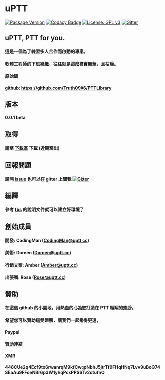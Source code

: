 # uPTT
[![Package Version](https://img.shields.io/pypi/v/uPTT.svg)](https://pypi.org/project/uPTT/)
[![Codacy Badge](https://api.codacy.com/project/badge/grade/4da1e92c94f2492588c20f8a8860383b)](https://www.codacy.com/app/Truth0906/uPTT)
[![License: GPL v3](https://img.shields.io/badge/License-GPLv3-blue.svg)](https://www.gnu.org/licenses/gpl-3.0)
[![Gitter](https://badges.gitter.im/PTTPostman/PTTPostman.svg)](https://gitter.im/PTTPostman/PTTPostman?utm_source=badge&utm_medium=badge&utm_campaign=pr-badge)

## uPTT, PTT for you.
#### 這是一個為了練習多人合作而啟動的專案。
#### 軟體工程師的下班樂趣，往往就是這麼樸實無華，且枯燥。
#### 原始碼
#### github: https://github.com/Truth0906/PTTLibrary

## 版本
#### 0.0.1 beta

## 取得
#### 請至 [下載區](https://github.com/Truth0906/PTTPostman/releases) 下載 (近期釋出)

## 回報問題
#### 請開 [issue](https://github.com/Truth0906/PTTPostman/issues) 也可以在 gitter 上問我 [![Gitter](https://badges.gitter.im/PTTPostman/PTTPostman.svg)](https://gitter.im/PTTPostman/PTTPostman?utm_source=badge&utm_medium=badge&utm_campaign=pr-badge)
## 編譯
#### 參考 [fbs](https://github.com/mherrmann/fbs-tutorial) 的說明文件就可以建立好環境了

## 創始成員
#### 開發: CodingMan (CodingMan@uptt.cc)
#### 美術: Doreen (Doreen@uptt.cc)
#### 行銷文案: Amber (Amber@uptt.cc)
#### 出張嘴: Rose (Rose@uptt.cc)

## 贊助
#### 在這個 github 的小園地，用熱血的心為您打造在 PTT 翱翔的翅膀。
#### 希望您可以贊助這雙翅膀，讓我們一起飛得更遠，
####
#### Paypal
#### [贊助連結](http://paypal.me/CodingMan)
####
#### XMR
#### 448CUe2q4Ecf9tx6rwanrqM9kfCwqpNbhJ5jtrTf9FHqHNq7Lvv9uBoQ74SEaAu9FFceNBr6p3W1yhqPcxPPSSTv2ctufnQ